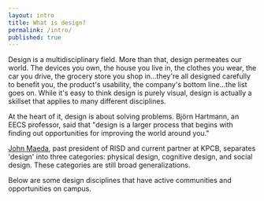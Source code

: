 ```yaml
---
layout: intro
title: What is design?
permalink: /intro/
published: true
---
```


Design is a multidisciplinary field. More than that, design permeates our world. The devices you own, the house you live in, the clothes you wear, the car you drive, the grocery store you shop in...they're all designed carefully to benefit you, the product's usability, the company's bottom line...the list goes on. While it's easy to think design is purely visual, design is actually a skillset that applies to many different disciplines.

At the heart of it, design is about solving problems. Björn Hartmann, an EECS professor, said that "design is a larger process that begins with finding out opportunities for improving the world around you."

[John Maeda](https://about.me/johnmaeda), past president of RISD and current partner at KPCB, separates 'design' into three categories: physical design, cognitive design, and social design. These categories are still broad generalizations.

Below are some design disciplines that have active communities and opportunities on campus.

